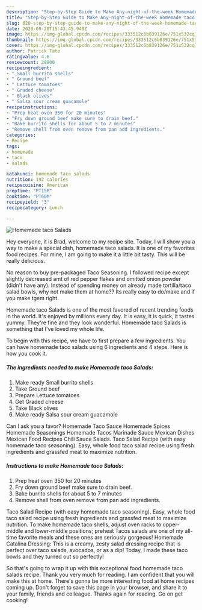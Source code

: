 ```yaml
---
description: "Step-by-Step Guide to Make Any-night-of-the-week Homemade taco Salads"
title: "Step-by-Step Guide to Make Any-night-of-the-week Homemade taco Salads"
slug: 620-step-by-step-guide-to-make-any-night-of-the-week-homemade-taco-salads
date: 2020-09-20T15:43:45.949Z
image: https://img-global.cpcdn.com/recipes/333512c6b839126e/751x532cq70/homemade-taco-salads-recipe-main-photo.jpg
thumbnail: https://img-global.cpcdn.com/recipes/333512c6b839126e/751x532cq70/homemade-taco-salads-recipe-main-photo.jpg
cover: https://img-global.cpcdn.com/recipes/333512c6b839126e/751x532cq70/homemade-taco-salads-recipe-main-photo.jpg
author: Patrick Tate
ratingvalue: 4.6
reviewcount: 28900
recipeingredient:
- " Small burrito shells"
- " Ground beef"
- " Lettuce tomatoes"
- " Graded cheese"
- " Black olives"
- " Salsa sour cream guacamole"
recipeinstructions:
- "Prep heat oven 350 for 20 minutes"
- "Fry down ground beef make sure to drain beef."
- "Bake burrito shells for about 5 to 7 minutes"
- "Remove shell from oven remove from pan add ingredients."
categories:
- Recipe
tags:
- homemade
- taco
- salads

katakunci: homemade taco salads 
nutrition: 192 calories
recipecuisine: American
preptime: "PT15M"
cooktime: "PT60M"
recipeyield: "3"
recipecategory: Lunch

---
```



![Homemade taco Salads](https://img-global.cpcdn.com/recipes/333512c6b839126e/751x532cq70/homemade-taco-salads-recipe-main-photo.jpg)

Hey everyone, it is Brad, welcome to my recipe site. Today, I will show you a way to make a special dish, homemade taco salads. It is one of my favorites food recipes. For mine, I am going to make it a little bit tasty. This will be really delicious.

No reason to buy pre-packaged Taco Seasoning. I followed recipe except slightly decreased amt of red pepper flakes and omitted onion powder (didn&#39;t have any). Instead of spending money on already made tortilla/taco salad bowls, why not make them at home?? Its really easy to do/make and if you make tgem right.

Homemade taco Salads is one of the most favored of recent trending foods in the world. It's enjoyed by millions every day. It is easy, it is quick, it tastes yummy. They're fine and they look wonderful. Homemade taco Salads is something that I've loved my whole life.


To begin with this recipe, we have to first prepare a few ingredients. You can have homemade taco salads using 6 ingredients and 4 steps. Here is how you cook it.

<!--inarticleads1-->

##### The ingredients needed to make Homemade taco Salads:

1. Make ready  Small burrito shells
1. Take  Ground beef
1. Prepare  Lettuce tomatoes
1. Get  Graded cheese
1. Take  Black olives
1. Make ready  Salsa sour cream guacamole


Can I ask you a favor? Homemade Taco Sauce Homemade Spices Homemade Seasonings Homemade Tacos Marinade Sauce Mexican Dishes Mexican Food Recipes Chili Sauce Salads. Taco Salad Recipe (with easy homemade taco seasoning). Easy, whole food taco salad recipe using fresh ingredients and grassfed meat to maximize nutrition. 

<!--inarticleads2-->

##### Instructions to make Homemade taco Salads:

1. Prep heat oven 350 for 20 minutes
1. Fry down ground beef make sure to drain beef.
1. Bake burrito shells for about 5 to 7 minutes
1. Remove shell from oven remove from pan add ingredients.


Taco Salad Recipe (with easy homemade taco seasoning). Easy, whole food taco salad recipe using fresh ingredients and grassfed meat to maximize nutrition. To make homemade taco shells, adjust oven racks to upper-middle and lower-middle positions; preheat Tacos salads are one of my all-time favorite meals and these ones are seriously gorgeous! Homemade Catalina Dressing: This is a creamy, zesty salad dressing recipe that is perfect over taco salads, avocados, or as a dip! Today, I made these taco bowls and they turned out so perfectly! 

So that's going to wrap it up with this exceptional food homemade taco salads recipe. Thank you very much for reading. I am confident that you will make this at home. There's gonna be more interesting food at home recipes coming up. Don't forget to save this page in your browser, and share it to your family, friends and colleague. Thanks again for reading. Go on get cooking!
